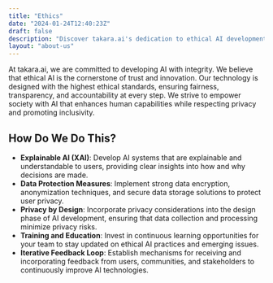 ```yaml
---
title: "Ethics"
date: "2024-01-24T12:40:23Z"
draft: false
description: "Discover takara.ai's dedication to ethical AI development, where integrity, fairness, and transparency are paramount. We prioritize ethical standards in AI technology to foster trust and innovation. Our approach enhances human capabilities, upholds privacy, and champions inclusivity, ensuring responsible and accountable AI solutions for a better society."
layout: "about-us"
---
```


At takara.ai, we are committed to developing AI with integrity. We believe that ethical AI is the cornerstone of trust and innovation. Our technology is designed with the highest ethical standards, ensuring fairness, transparency, and accountability at every step. We strive to empower society with AI that enhances human capabilities while respecting privacy and promoting inclusivity.

## How Do We Do This?

- **Explainable AI (XAI)**: Develop AI systems that are explainable and understandable to users, providing clear insights into how and why decisions are made.
- **Data Protection Measures**: Implement strong data encryption, anonymization techniques, and secure data storage solutions to protect user privacy.
- **Privacy by Design**: Incorporate privacy considerations into the design phase of AI development, ensuring that data collection and processing minimize privacy risks.
- **Training and Education**: Invest in continuous learning opportunities for your team to stay updated on ethical AI practices and emerging issues.
- **Iterative Feedback Loop**: Establish mechanisms for receiving and incorporating feedback from users, communities, and stakeholders to continuously improve AI technologies.
